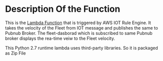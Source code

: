 # Description Of the Function

This is the [Lambda Function](https://aws.amazon.com/lambda/) that is triggered by AWS IOT Rule Engine. It takes the velocity of the Fleet from IOT message and publishes the same to Pubnub Broker. The fleet-dasborad which is subscribed to same Pubnub broker displays the rea-time veiw to the Fleet velocity.

This Python 2.7 runtime lambda uses third-party libraries. So it is packaged as Zip File 
